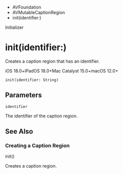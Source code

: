 

- AVFoundation
- AVMutableCaptionRegion
-  init(identifier:) 

Initializer

# init(identifier:)

Creates a caption region that has an identifier.

iOS 18.0+iPadOS 18.0+Mac Catalyst 15.0+macOS 12.0+

``` source
init(identifier: String)
```

## Parameters 

`identifier`  

The identifier of the caption region.

## See Also

### Creating a Caption Region

init()

Creates a caption region.

